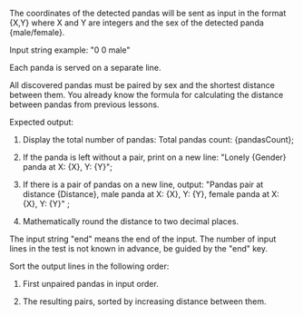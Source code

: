 The coordinates of the detected pandas will be sent as input in the format {X,Y} where X and Y are integers and the sex of the detected panda {male/female}.

Input string example: "0 0 male"

Each panda is served on a separate line.

All discovered pandas must be paired by sex and the shortest distance between them. You already know the formula for calculating the distance between pandas from previous lessons.

Expected output:

1) Display the total number of pandas: Total pandas count: {pandasCount};

2) If the panda is left without a pair, print on a new line: "Lonely {Gender} panda at X: {X}, Y: {Y}";

3) If there is a pair of pandas on a new line, output: "Pandas pair at distance {Distance}, male panda at X: {X}, Y: {Y}, female panda at X: {X}, Y: {Y}" ;

4) Mathematically round the distance to two decimal places.

The input string "end" means the end of the input. The number of input lines in the test is not known in advance, be guided by the "end" key.

 

Sort the output lines in the following order:

1) First unpaired pandas in input order.

2) The resulting pairs, sorted by increasing distance between them.
